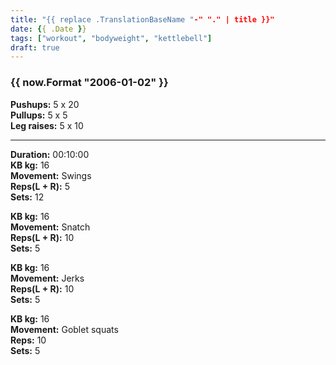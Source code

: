```yaml
---
title: "{{ replace .TranslationBaseName "-" "." | title }}"
date: {{ .Date }}
tags: ["workout", "bodyweight", "kettlebell"]
draft: true
---
```


### {{ now.Format "2006-01-02" }}

**Pushups:** 5 x 20  
**Pullups:** 5 x 5  
**Leg raises:** 5 x 10

---

**Duration:** 00:10:00  
**KB kg:** 16  
**Movement:** Swings  
**Reps(L + R):** 5  
**Sets:** 12  

**KB kg:** 16  
**Movement:** Snatch  
**Reps(L + R):** 10  
**Sets:** 5  

**KB kg:** 16  
**Movement:** Jerks  
**Reps(L + R):** 10  
**Sets:** 5  

**KB kg:** 16  
**Movement:** Goblet squats  
**Reps:** 10  
**Sets:** 5  
